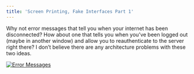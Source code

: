 ```yaml
---
title: 'Screen Printing, Fake Interfaces Part 1'
---
```


Why not error messages that tell you when your internet has been disconnected? How about one that tells you when you’ve been logged out (maybe in another window) and allow you to reauthenticate to the server right there? I don’t believe there are any architecture problems with these two ideas.

[![Error Messages][2]][2]

 [2]: /web/wp-content/uploads/2007/02/image2.jpg "Error Messages"
